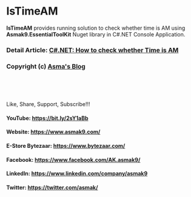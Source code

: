 # IsTimeAM
**IsTimeAM** provides running solution to check whether time is AM using **Asmak9.EssentialToolKit** Nuget library in C#.NET Console Application.

### Detail Article: [C#.NET: How to check whether Time is AM](https://bit.ly/36b4YTR)

### Copyright (c) [Asma's Blog](https://www.asmak9.com/)

<br/>
<br/>
<br/>

Like, Share, Support, Subscribe!!!

#### YouTube: https://bit.ly/2sY1aBb 

#### Website: https://www.asmak9.com/

#### E-Store Bytezaar: https://www.bytezaar.com/

#### Facebook: https://www.facebook.com/AK.asmak9/

#### LinkedIn: https://www.linkedin.com/company/asmak9

#### Twitter: https://twitter.com/asmak/
